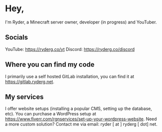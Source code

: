 
# Hey,
I'm Ryder, a Minecraft server owner, developer (in progress) and YouTuber.

## Socials
YouTube: https://ryderg.co/yt
Discord: https://ryderg.co/discord
## Where you can find my code
I primarily use a self hosted GitLab installation, you can find it at https://gitlab.ryderg.net.
## My services
I offer website setups (installing a popular CMS, setting up the database, etc). You can purchase a WordPress setup at https://www.fiverr.com/rgnservices/set-up-your-wordpress-website.
Need a more custom solution? Contact me via email: ryder [ at ] ryderg [ dot] net.
